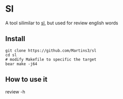 # Sl
A tool silimilar to [sl](https://github.com/mtoyoda/sl), but used for review english words

## Install
```
git clone https://github.com/Martins3/sl
cd sl
# modify Makefile to specific the target
bear make -j64
```

## How to use it
review -h

